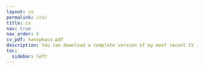```yaml
---
layout: cv
permalink: /cv/
title: cv
nav: true
nav_order: 5
cv_pdf: kanopkacv.pdf
description: You can download a complete version of my most recent CV in .pdf form here. 
toc:
  sidebar: left
---
```

